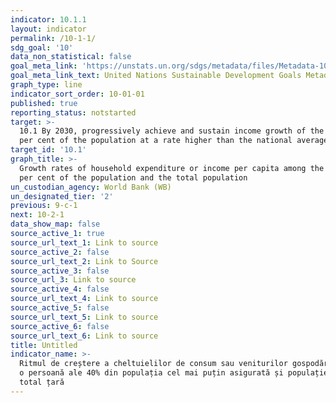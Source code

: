 ```yaml
---
indicator: 10.1.1
layout: indicator
permalink: /10-1-1/
sdg_goal: '10'
data_non_statistical: false
goal_meta_link: 'https://unstats.un.org/sdgs/metadata/files/Metadata-10-01-01.pdf'
goal_meta_link_text: United Nations Sustainable Development Goals Metadata (PDF 221 KB)
graph_type: line
indicator_sort_order: 10-01-01
published: true
reporting_status: notstarted
target: >-
  10.1 By 2030, progressively achieve and sustain income growth of the bottom 40
  per cent of the population at a rate higher than the national average
target_id: '10.1'
graph_title: >-
  Growth rates of household expenditure or income per capita among the bottom 40
  per cent of the population and the total population
un_custodian_agency: World Bank (WB)
un_designated_tier: '2'
previous: 9-c-1
next: 10-2-1
data_show_map: false
source_active_1: true
source_url_text_1: Link to source
source_active_2: false
source_url_text_2: Link to Source
source_active_3: false
source_url_3: Link to source
source_active_4: false
source_url_text_4: Link to source
source_active_5: false
source_url_text_5: Link to source
source_active_6: false
source_url_text_6: Link to source
title: Untitled
indicator_name: >-
  Ritmul de creștere a cheltuielilor de consum sau veniturilor gospodăriilor  pe
  o persoană ale 40% din populația cel mai puțin asigurată și populației și per
  total țară
---
```

